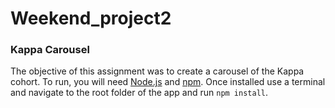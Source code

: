 # Weekend_project2
### Kappa Carousel

The objective of this assignment was to create a carousel of the Kappa cohort.
To run, you will need [Node.js](https://nodejs.org/en/) and [npm](https://www.npmjs.com/).
Once installed use a terminal and navigate to the root folder of the app and run `npm install`.
